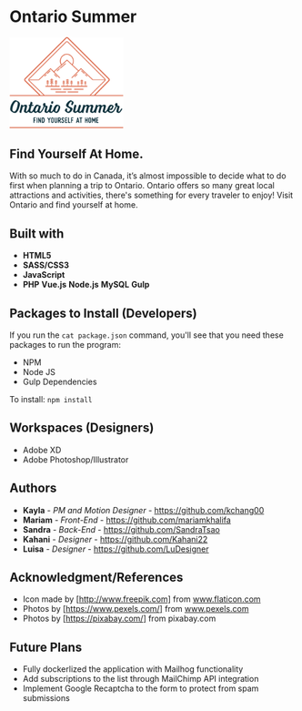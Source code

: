 # Ontario Summer

<img src="/public/images/logo.svg" alt="Ontario Summer Logo" width="200">

## Find Yourself At Home.


With so much to do in Canada, it’s almost impossible to decide what to do first when planning a trip to Ontario. Ontario offers so many great local attractions and activities, there's something for every traveler to enjoy! Visit Ontario and find yourself at home.


## Built with
* **HTML5**
* **SASS/CSS3**
* **JavaScript**
* **PHP**
**Vue.js**
**Node.js**
**MySQL**
**Gulp**


## Packages to Install (Developers)

If you run the `cat package.json` command, you'll see that you need these packages to run the program:

* NPM
* Node JS
* Gulp Dependencies

To install: `npm install`

## Workspaces (Designers)
* Adobe XD
* Adobe Photoshop/Illustrator

## Authors

* **Kayla** - *PM and Motion Designer* - https://github.com/kchang00
* **Mariam** - *Front-End* - https://github.com/mariamkhalifa
* **Sandra** - *Back-End* - https://github.com/SandraTsao
* **Kahani** - *Designer* - https://github.com/Kahani22
* **Luisa** - *Designer* - https://github.com/LuDesigner

## Acknowledgment/References
* Icon made by [http://www.freepik.com] from www.flaticon.com
* Photos by [https://www.pexels.com/] from www.pexels.com
* Photos by [https://pixabay.com/] from pixabay.com

## Future Plans
- Fully dockerlized the application with Mailhog functionality
- Add subscriptions to the list through MailChimp API integration
- Implement Google Recaptcha to the form to protect from spam submissions